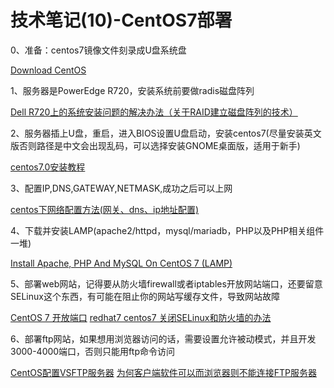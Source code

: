 # 技术笔记(10)-CentOS7部署



0、准备：centos7镜像文件刻录成U盘系统盘

[Download CentOS][1]

1、服务器是PowerEdge R720，安装系统前要做radis磁盘阵列

[Dell R720上的系统安装问题的解决办法（关于RAID建立磁盘阵列的技术）][2]

2、服务器插上U盘，重启，进入BIOS设置U盘启动，安装centos7(尽量安装英文版否则路径是中文会出现乱码，可以选择安装GNOME桌面版，适用于新手)
   
[centos7.0安装教程][3]

3、配置IP,DNS,GATEWAY,NETMASK,成功之后可以上网

[centos下网络配置方法(网关、dns、ip地址配置)][4]

4、下载并安装LAMP(apache2/httpd，mysql/mariadb，PHP以及PHP相关组件一堆)

[Install Apache, PHP And MySQL On CentOS 7 (LAMP)][5]

5、部署web网站，记得要从防火墙firewall或者iptables开放网站端口，还要留意SELinux这个东西，有可能在阻止你的网站写缓存文件，导致网站故障

[CentOS 7 开放端口][6]
[redhat7 centos7 关闭SELinux和防火墙的办法][7]

6、部署ftp网站，如果想用浏览器访问的话，需要设置允许被动模式，并且开发3000-4000端口，否则只能用ftp命令访问

[CentOS配置VSFTP服务器][8]
[为何客户端软件可以而浏览器则不能连接FTP服务器][9]


  [1]: https://www.centos.org/download/
  [2]: http://www.cnblogs.com/wgp13x/p/3750957.html
  [3]: http://jingyan.baidu.com/article/a3aad71aa180e7b1fa009676.html
  [4]: http://www.jb51.net/os/RedHat/189963.html
  [5]: https://www.howtoforge.com/apache_php_mysql_on_centos_7_lamp
  [6]: http://www.linuxidc.com/Linux/2015-03/114749.htm
  [7]: http://blog.csdn.net/yudar1024/article/details/42341041
  [8]: http://www.cnblogs.com/lightnear/archive/2012/10/07/2713539.html
  [9]: http://www.cnblogs.com/qytan36/archive/2010/05/15/1736270.html

